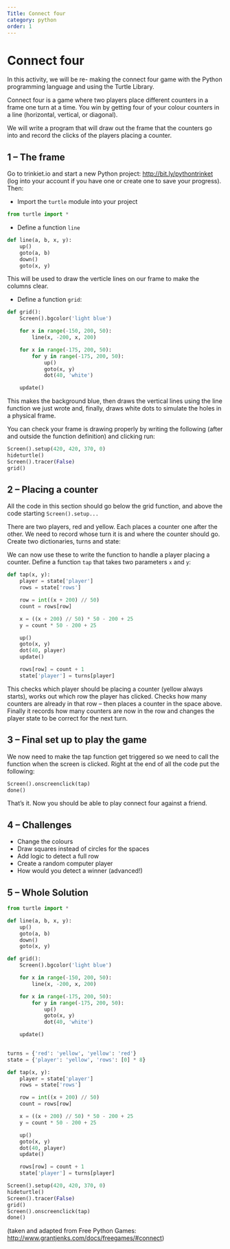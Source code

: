 ```yaml
---
Title: Connect four
category: python
order: 1
---
```


# Connect four

In this activity, we will be re- making the connect four game with the Python programming language and using the Turtle Library.

Connect four is a game where two players place different counters in a frame one turn at a time. You win by getting four of your colour counters in a line (horizontal, vertical, or diagonal).

We will write a program that will draw out the frame that the counters go into and record the clicks of the players placing a counter.

## 1 – The frame

Go to trinkiet.io and start a new Python project: http://bit.ly/pythontrinket (log into your account if you have one or create one to save your progress). Then:

- Import the `turtle` module into your project

```python
from turtle import *
```

- Define a function `line`

```python
def line(a, b, x, y):
    up()
    goto(a, b)
    down()
    goto(x, y)
```

This will be used to draw the verticle lines on our frame to make the columns clear.

- Define a function `grid`:

```python
def grid():
    Screen().bgcolor('light blue')

    for x in range(-150, 200, 50):
        line(x, -200, x, 200)

    for x in range(-175, 200, 50):
        for y in range(-175, 200, 50):
            up()
            goto(x, y)
            dot(40, 'white')

    update()
```

This makes the background blue, then draws the vertical lines using the line function we just wrote and, finally, draws white dots to simulate the holes in a physical frame.

You can check your frame is drawing properly by writing the following (after and outside the function definition) and clicking run:

```python
Screen().setup(420, 420, 370, 0)
hideturtle()
Screen().tracer(False)
grid()
```

## 2 – Placing a counter

All the code in this section should go below the grid function, and above the code starting `Screen().setup...`

There are two players, red and yellow. Each places a counter one after the other. We need to record whose turn it is and where the counter should go. Create two dictionaries, turns and state:

We can now use these to write the function to handle a player placing a counter. Define a function `tap` that takes two parameters `x` and `y`:

```python
def tap(x, y):
    player = state['player']
    rows = state['rows']

    row = int((x + 200) // 50)
    count = rows[row]

    x = ((x + 200) // 50) * 50 - 200 + 25
    y = count * 50 - 200 + 25

    up()
    goto(x, y)
    dot(40, player)
    update()

    rows[row] = count + 1
    state['player'] = turns[player]
```

This checks which player should be placing a counter (yellow always starts), works out which row the player has clicked. Checks how many counters are already in that row – then places a counter in the space above. Finally it records how many counters are now in the row and changes the player state to be correct for the next turn.

## 3 – Final set up to play the game

We now need to make the tap function get triggered so we need to call the function when the screen is clicked. Right at the end of all the code put the following:

```python
Screen().onscreenclick(tap)
done()
```

That’s it. Now you should be able to play connect four against a friend.

## 4 – Challenges

* Change the colours
* Draw squares instead of circles for the spaces
* Add logic to detect a full row
* Create a random computer player
* How would you detect a winner (advanced!)

## 5 – Whole Solution

```python
from turtle import *

def line(a, b, x, y):
    up()
    goto(a, b)
    down()
    goto(x, y)

def grid():
    Screen().bgcolor('light blue')

    for x in range(-150, 200, 50):
        line(x, -200, x, 200)

    for x in range(-175, 200, 50):
        for y in range(-175, 200, 50):
            up()
            goto(x, y)
            dot(40, 'white')

    update()
    

turns = {'red': 'yellow', 'yellow': 'red'}
state = {'player': 'yellow', 'rows': [0] * 8}

def tap(x, y):
    player = state['player']
    rows = state['rows']

    row = int((x + 200) // 50)
    count = rows[row]

    x = ((x + 200) // 50) * 50 - 200 + 25
    y = count * 50 - 200 + 25

    up()
    goto(x, y)
    dot(40, player)
    update()

    rows[row] = count + 1
    state['player'] = turns[player]

Screen().setup(420, 420, 370, 0)
hideturtle()
Screen().tracer(False)
grid()
Screen().onscreenclick(tap)
done()
```

(taken and adapted from Free Python Games: http://www.grantjenks.com/docs/freegames/#connect)
